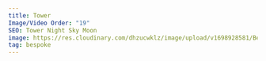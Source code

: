 ```yaml
---
title: Tower
Image/Video Order: "19"
SEO: Tower Night Sky Moon
image: https://res.cloudinary.com/dhzucwklz/image/upload/v1698928581/Bespoke/_DSC0226lowres_qwyvmk.jpg
tag: bespoke
---
```

